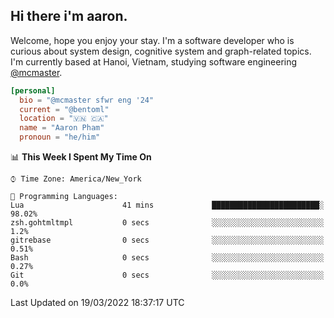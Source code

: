 <h2><b>Hi there i'm aaron. </b></h2>

Welcome, hope you enjoy your stay. I'm a software developer who is curious about system design, cognitive system and graph-related topics. I'm currently based at Hanoi, Vietnam, studying software engineering [@mcmaster](https://www.mcmaster.ca/).

```toml
[personal]
  bio = "@mcmaster sfwr eng '24"
  current = "@bentoml"
  location = "🇻🇳 🇨🇦"
  name = "Aaron Pham"
  pronoun = "he/him"
```
<!--<img src="https://github-readme-stats.vercel.app/api?username=aarnphm&show_icons=true&count_private=true&theme=dark" height="170"/>-->
<!--<img src="https://github-readme-stats.vercel.app/api/top-langs/?username=aarnphm&layout=compact&hide=css&theme=dark" height="170" />-->

<!--START_SECTION:waka-->
📊 **This Week I Spent My Time On** 

```text
⌚︎ Time Zone: America/New_York

💬 Programming Languages: 
Lua                      41 mins             ████████████████████████░   98.02% 
zsh.gohtmltmpl           0 secs              ░░░░░░░░░░░░░░░░░░░░░░░░░   1.2% 
gitrebase                0 secs              ░░░░░░░░░░░░░░░░░░░░░░░░░   0.51% 
Bash                     0 secs              ░░░░░░░░░░░░░░░░░░░░░░░░░   0.27% 
Git                      0 secs              ░░░░░░░░░░░░░░░░░░░░░░░░░   0.0%

```


 Last Updated on 19/03/2022 18:37:17 UTC
<!--END_SECTION:waka-->

